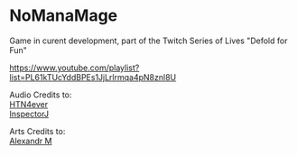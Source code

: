 # NoManaMage
Game in curent development, part of the Twitch Series of Lives "Defold for Fun" 

https://www.youtube.com/playlist?list=PL61kTUcYddBPEs1JjLrlrmqa4pN8znl8U



Audio Credits to:   
[HTN4ever](https://freesound.org/people/HTN4ever/)   
[InspectorJ](https://freesound.org/people/InspectorJ/sounds/401707/)   


Arts Credits to:   
[Alexandr M](https://twitter.com/IKnowKingRabbit)